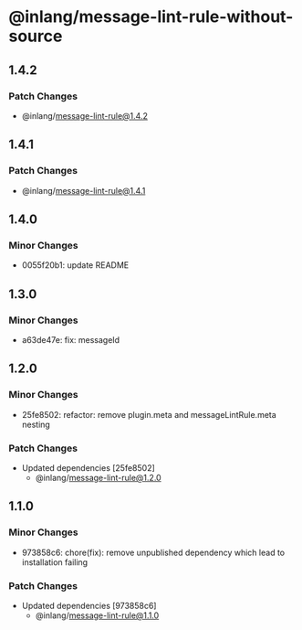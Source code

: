 # @inlang/message-lint-rule-without-source

## 1.4.2

### Patch Changes

- @inlang/message-lint-rule@1.4.2

## 1.4.1

### Patch Changes

- @inlang/message-lint-rule@1.4.1

## 1.4.0

### Minor Changes

- 0055f20b1: update README

## 1.3.0

### Minor Changes

- a63de47e: fix: messageId

## 1.2.0

### Minor Changes

- 25fe8502: refactor: remove plugin.meta and messageLintRule.meta nesting

### Patch Changes

- Updated dependencies [25fe8502]
  - @inlang/message-lint-rule@1.2.0

## 1.1.0

### Minor Changes

- 973858c6: chore(fix): remove unpublished dependency which lead to installation failing

### Patch Changes

- Updated dependencies [973858c6]
  - @inlang/message-lint-rule@1.1.0
